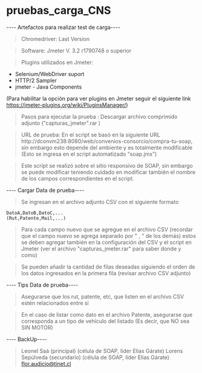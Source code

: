 # pruebas_carga_CNS
 ---- Artefactos para realizar test de carga----
 
 > Chromedriver: Last Version 
 
 > Software: Jmeter V. 3.2 r1790748 o superior
 
 > Plugins utilizados en Jmeter: 
 
 
   - Selenium/WebDriver suport
   - HTTP/2 Sampler
   - jmeter - Java Components
   
   (Para habilitar la opción para ver plugins en Jmeter seguir el siguiente link https://jmeter-plugins.org/wiki/PluginsManager/)
 
 > Pasos para ejecutar la prueba : Descargar archivo comprimido adjunto ("capturas_jmeter".rar )
 
 > URL de prueba: En el script se basó en la siguiente URL http://dconvm238:8080/web/convenios-consorcio/compra-tu-soap, sin embargo esto depende del ambiente y es totalmente modificable (Esto se ingresa en el script automatizado "soap.jmx")
 
 > Este script se realizó sobre el sitio responsivo de SOAP, sin embargo se puede modificar teniendo cuidado en modificar también el nombre de los campos correspondientes en el script.
 
 ---- Cargar Data de prueba----
 
 > Se ingresan en el archivo adjunto CSV con el siguiente formato
 
    DatoA,DatoB,DatoC,...
    (Rut,Patente,Mail,...)
    
 > Para cada campo nuevo que se agregue en el archivo CSV (recordar que el campo nuevo se agrega separado por " , " de los demás) estos se deben agregar también en la configuración del CSV y el script en Jmeter (ver el archivo "capturas_jmeter.rar" para saber donde y como)
 
 > Se pueden añadir la cantidad de filas deseadas siguiendo el orden de los datos ingresados en la primera fila (revisar archivo CSV adjunto)
 
 
 ---- Tips Data de prueba----
 
 > Asegurarse que los rut, patente, etc, que listen en el archivo CSV estén relacionados entre sí
 
 > En el caso de listar como dato en el archivo Patente, asegurarse que corresponda a un tipo de vehículo del listado (Es decir, que NO sea SIN MOTOR)
 
 
---- BackUp----

> Leonel Saá (principal) (célula de SOAP, líder Elias Gárate)
> Lorens Sepúlveda (secundario) (célula de SOAP, líder Elias Gárate)
> flor.audicio@tinet.cl
                    
